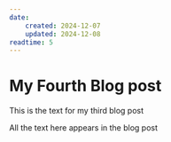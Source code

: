 ```yaml
---
date:
    created: 2024-12-07
    updated: 2024-12-08
readtime: 5
---
```



# My Fourth Blog post

This is the text for my third blog post

<!--more-->

All the text here appears in the blog post
